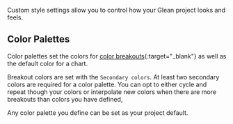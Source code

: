 Custom style settings allow you to control how your Glean project looks and feels.

## Color Palettes

Color palettes set the colors for [color breakouts](../visualizing-data/Breakout.md#color-breakout){:target="\_blank"} as well as the default color for a chart.

Breakout colors are set with the `Secondary colors`. At least two secondary colors are required for a color palette. You can opt to either cycle and repeat though your colors or interpolate new colors when there are more breakouts than colors you have defined,

Any color palette you define can be set as your project default.
